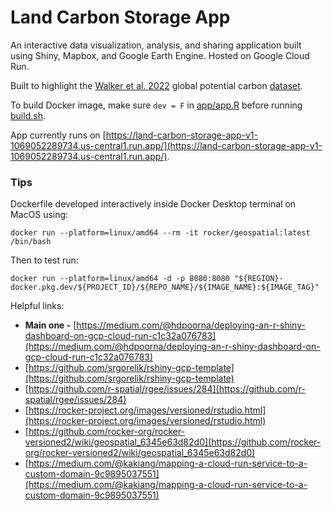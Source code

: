 # Land Carbon Storage App

An interactive data visualization, analysis, and sharing application built using Shiny, Mapbox, and Google Earth Engine. Hosted on Google Cloud Run.

Built to highlight the [Walker et al. 2022](https://www.pnas.org/doi/full/10.1073/pnas.2111312119) global potential carbon [dataset](https://dataverse.harvard.edu/dataset.xhtml?persistentId=doi:10.7910/DVN/DSDDQK).

To build Docker image, make sure `dev = F` in [app/app.R](./app/app.R) before running [build.sh](./build.sh).

App currently runs on [https://land-carbon-storage-app-v1-1069052289734.us-central1.run.app/](https://land-carbon-storage-app-v1-1069052289734.us-central1.run.app/).

### Tips

Dockerfile developed interactively inside Docker Desktop terminal on MacOS using:

```
docker run --platform=linux/amd64 --rm -it rocker/geospatial:latest /bin/bash
```

Then to test run:

```
docker run --platform=linux/amd64 -d -p 8080:8080 "${REGION}-docker.pkg.dev/${PROJECT_ID}/${REPO_NAME}/${IMAGE_NAME}:${IMAGE_TAG}"
```

Helpful links:

- **Main one -** [https://medium.com/@hdpoorna/deploying-an-r-shiny-dashboard-on-gcp-cloud-run-c1c32a076783](https://medium.com/@hdpoorna/deploying-an-r-shiny-dashboard-on-gcp-cloud-run-c1c32a076783)
- [https://github.com/srgorelik/rshiny-gcp-template](https://github.com/srgorelik/rshiny-gcp-template)
- [https://github.com/r-spatial/rgee/issues/284](https://github.com/r-spatial/rgee/issues/284)
- [https://rocker-project.org/images/versioned/rstudio.html](https://rocker-project.org/images/versioned/rstudio.html)
- [https://github.com/rocker-org/rocker-versioned2/wiki/geospatial_6345e63d82d0](https://github.com/rocker-org/rocker-versioned2/wiki/geospatial_6345e63d82d0)
- [https://medium.com/@kakiang/mapping-a-cloud-run-service-to-a-custom-domain-9c9895037551](https://medium.com/@kakiang/mapping-a-cloud-run-service-to-a-custom-domain-9c9895037551)


